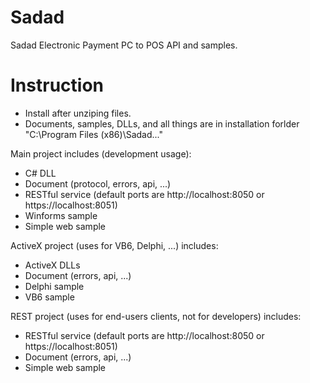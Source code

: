 # Sadad
Sadad Electronic Payment PC to POS API and samples.

# Instruction
 - Install after unziping files.
 - Documents, samples, DLLs, and all things are in installation forlder "C:\Program Files (x86)\Sadad\..."

Main project includes (development usage):
 - C# DLL
 - Document (protocol, errors, api, ...)
 - RESTful service (default ports are http://localhost:8050 or https://localhost:8051)
 - Winforms sample
 - Simple web sample

ActiveX project (uses for VB6, Delphi, ...) includes:
 - ActiveX DLLs
 - Document (errors, api, ...)
 - Delphi sample
 - VB6 sample

REST project (uses for end-users clients, not for developers) includes:
 - RESTful service (default ports are http://localhost:8050 or https://localhost:8051)
 - Document (errors, api, ...)
 - Simple web sample

